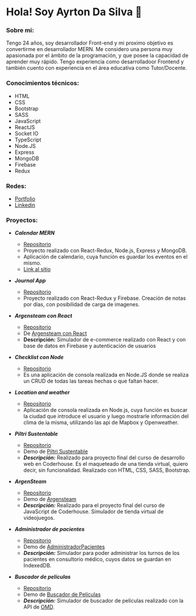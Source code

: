 # Hola! Soy Ayrton Da Silva 👋

### **Sobre mi**:
Tengo 24 años, soy desarrollador Front-end y mi proximo objetivo es convertirme en desarrollador MERN. Me considero una persona muy apasionada por el ámbito de la programación, y que posee la capacidad de aprender muy rápido. Tengo experiencia como desarrolladoor Frontend y también cuento con experiencia en el área educativa como Tutor/Docente.

### **Conocimientos técnicos**:
- HTML
- CSS
- Bootstrap
- SASS
- JavaScript
- ReactJS
- Socket IO
- TypeScript
- Node.JS
- Express
- MongoDB
- Firebase
- Redux

### **Redes**:
- [Portfolio](https://ayrds.netlify.app/)
- [Linkedin](https://www.linkedin.com/in/ayrds/)

### Proyectos:
- ***Calendar MERN***
  - [Repositorio](https://github.com/AyrDS/calendar-mern)
  - Proyecto realizado con React-Redux, Node.js, Express y MongoDB. 
  - Aplicación de calendario, cuya función es guardar los eventos en el mismo.
  - [Link al sitio](https://calendar-ayrds.herokuapp.com/)

- ***Journal App***
  - [Repositorio](https://github.com/AyrDS/journal-app)
  - Proyecto realizado con React-Redux y Firebase. Creación de notas por días, con posibilidad de carga de imagenes.
- ***Argensteam con React***
  - [Repositorio](https://github.com/AyrDS/reactCoder)
  - De [Argensteam con React](https://ayrds.github.io/reactCoder/#/)
  - **Descripción:** Simulador de e-commerce realizado con React y con base de datos en Firebase y autenticación de usuarios
- ***Checklist con Node***
  - [Repositorio](https://github.com/AyrDS/checkList---Nodejs)
  - Es una aplicación de consola realizada en Node.JS donde se realiza un CRUD de todas las tareas hechas o que faltan hacer.
- ***Location and weather***
  - [Repositorio](https://github.com/AyrDS/location-and-weather-node)
  - Aplicación de consola realizada en Node.js, cuya función es buscar la ciudad que introduce el usuario y luego mostrarle información del clima de la misma, utilizando las api de Mapbox y Openweather.

- ***Piltri Sustentable***
  - [Repositorio](https://github.com/AyrDS/piltri)
  - Demo de [Piltri Sustentable](https://piltrisustentable.netlify.app)
  - ***Descripción:*** Realizado para proyecto final del curso de desarrollo web en Coderhouse. Es el maqueteado de una tienda virtual, quiero decir, sin funcionalidad. Realizado con HTML, CSS, SASS, Bootstrap.

- ***ArgenSteam***
  - [Repositorio](https://github.com/AyrDS/argensteam)
  - Demo de [Argensteam](https://argensteam.netlify.app)
  - ***Descripción:*** Realizado para el proyecto final del curso de JavaScript de Coderhouse. Simulador de tienda virtual de videojuegos.

- ***Administrador de pacientes***
  - [Repositorio](https://github.com/AyrDS/AdministradorPacientes)
  - Demo de [AdministradorPacientes](https://administradorpaciente.netlify.app/)
  - ***Descripción:*** Simulador para poder administrar los turnos de los pacientes en consultorio médico, cuyos datos se guardan en IndexedDB.

- ***Buscador de películas***
  - [Repositorio](https://github.com/AyrDS/buscadorPeliculas)
  - Demo de [Buscador de Películas](https://simbuscadorpeliculas.netlify.app)
  - ***Descripción:*** Simulador de buscador de películas realizado con la API de [OMD](https://www.omdbapi.com/).
  
